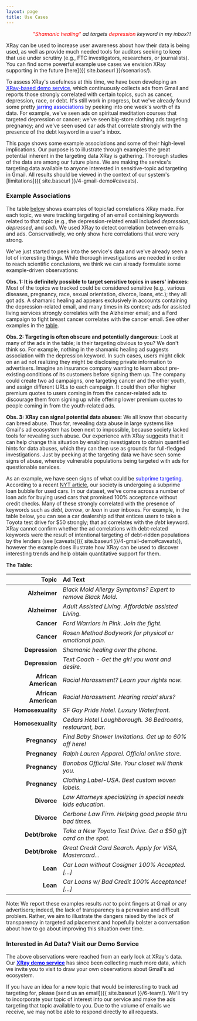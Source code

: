 ```yaml
---
layout: page
title: Use Cases
---
```


<p class = "message" align="right">
    <i><font color="red">"Shamanic healing"</font> ad targets
       <font color="red">depression</font> keyword in my inbox?!</i>
</p>

XRay can be used to increase user awareness about how their data is being used,
as well as provide much needed tools for auditors seeking to keep that use under
scrutiny (e.g., FTC investigators, researchers, or journalists).  You can find
some powerful example use cases we envision XRay supporting in the future
[here]({{ site.baseurl }}/scenarios/).

To assess XRay's usefulness at this time, we have been developing an 
<a href="{{ site.baseurl }}/4-gmail-demo/"><font color="blue">XRay-based demo service</font></a>,
which continuously collects ads from Gmail and reports those strongly correlated
with certain topics, such as cancer, depression, race, or debt.  It's still work
in progress, but we've already found some pretty <font color="blue">jarring
associations</font> by peeking into one week's worth of its data.  For example,
we've seen ads on spiritual meditation courses that targeted depression or cancer;
we've seen big-store clothing ads targeting pregnancy; and we've seen used car
ads that correlate strongly with the presence of the debt keyword in a user's inbox.

This page shows some example associations and some of their high-level implications.
Our purpose is to illustrate through examples the great potential inherent in the
targeting data XRay is gathering. Thorough studies of the data are among our future
plans. We are making the service's targeting data available to anyone interested in
sensitive-topic ad targeting in Gmail.  All results should be viewed in the context
of our system's [limitations]({{ site.baseurl }}/4-gmail-demo#caveats).


<h3 id="findings">Example Associations</h3>

The table [below](#table) shows examples of topic/ad correlations XRay
made.  For each topic, we were tracking targeting of an email containing
keywords related to that topic (e.g., the depression-related email
included *depression*, *depressed*, and *sad*).  We used XRay to
detect correlation between emails and ads. Conservatively, we only
show here correlations that were very strong.

We've just started to peek into the service's data and we've already
seen a lot of interesting things.  While thorough investigations are
needed in order to reach scientific conclusions, we think we can already
formulate some example-driven observations:

**Obs. 1: It is definitely possible to target sensitive topics in users' inboxes:**
Most of the topics we tracked could be considered sensitive (e.g., various
diseases, pregnancy, race, sexual orientation, divorce, loans, etc.); they all
got ads.  A shamanic healing ad appears exclusively in accounts containing the
depression-related email, and many times in its context; ads for assisted living
services strongly correlates with the Alzheimer email; and a Ford campaign to
fight breast cancer correlates with the cancer email.  See other examples in
the [table](#table).

**Obs. 2: Targeting is often obscure and potentially dangerous:**
Look at many of the ads in the table; is their targeting obvious to you?
We don't think so. For example, nothing in the shamanic healing ad suggests
association with the depression keyword. In such cases, users might click
on an ad not realizing they might be disclosing private information to
advertisers. Imagine an insurance company wanting to learn about pre-existing
conditions of its customers before signing them up. The company could create
two ad campaigns, one targeting cancer and the other youth, and assign
different URLs to each campaign. It could then offer higher premium
quotes to users coming  in from the cancer-related ads to discourage them from
signing up while offering lower premium quotes to people coming in from the
youth-related ads.

**Obs. 3: XRay can signal potential data abuses:**
We all know that obscurity can breed abuse.  Thus far, revealing data abuse
in large systems like Gmail's ad ecosystem has been next to impossible, because
society lacked tools for revealing such abuse.  Our experience with XRay
suggests that it can help change this situation by enabling investigators to
obtain quantified hints for data abuses, which they can then use as grounds
for full-fledged investigations.  Just by peeking at the targeting data we
have seen some signs of abuse, whereby vulnerable populations being targeted
with ads for questionable services.

As an example, we have seen signs of what could be <font color="blue">subprime
targeting</font>.  According to a recent
<a href="http://dealbook.nytimes.com/2014/07/19/in-a-subprime-bubble-for-used-cars-unfit-borrowers-pay-sky-high-rates/?_php=true&_type=blogs&_r=0" target="_top">NYT article</a>,
our society is undergoing a subprime loan bubble for used cars.
In our dataset, we've come across a number of loan ads for buying used
cars that promised 100% acceptance without credit checks. Many of these
strongly correlated with the presence of keywords such as *debt*, *borrow*, or
*loan* in user inboxes.  For example, in the table below, you can see a car
dealership ad that entices users to take a Toyota test drive for $50 strongly;
that ad correlates with the *debt* keyword.  XRay cannot confirm whether
the ad correlations with debt-related keywords were the result of intentional
targeting of debt-ridden populations by the lenders (see [caveats]({{ site.baseurl }}/4-gmail-demo#caveats)),
however the example does illustrate how XRay can be used to discover interesting
trends and help obtain quantitative support for them.

<a name="table"></a>**The Table:**

<font size="3.5pt">

| Topic               | Ad Text                                                          |
| -------------------:|:---------------------------------------------------------------- |
| **Alzheimer**       | *Black Mold Allergy Symptoms? Expert to remove Black Mold.*      |
| **Alzheimer**       | *Adult Assisted Living. Affordable assisted Living.*             |
| **Cancer**          | *Ford Warriors in Pink. Join the fight.*                         |
| **Cancer**          | *Rosen Method Bodywork for physical or emotional pain.*          |
| **Depression**      | *Shamanic healing over the phone.*                               |
| **Depression**      | *Text Coach - Get the girl you want and desire.*                 |
| **African American**| *Racial Harassment? Learn your rights now.*                     |
| **African American**| *Racial Harassment. Hearing racial slurs?*                      |
| **Homosexuality**   | *SF Gay Pride Hotel. Luxury Waterfront.*                         |
| **Homosexuality**   | *Cedars Hotel Loughborough. 36 Bedrooms, restaurant, bar.*       |
| **Pregnancy**       | *Find Baby Shower Invitations. Get up to 60% off here!*          |
| **Pregnancy**       | *Ralph Lauren Apparel.  Official online store.*                  |
| **Pregnancy**       | *Bonobos Official Site. Your closet will thank you.*             |
| **Pregnancy**       | *Clothing Label-USA. Best custom woven labels.*                  |
| **Divorce**         | *Law Attorneys specializing in special needs kids education.*    |
| **Divorce**         | *Cerbone Law Firm. Helping good people thru bad times.*          |
| **Debt/broke**      | *Take a New Toyota Test Drive. Get a $50 gift card on the spot.* |
| **Debt/broke**      | *Great Credit Card Search.  Apply for VISA, Mastercard...*       |
| **Loan**            | *Car Loan without Cosigner 100% Accepted. [...]*                 |
| **Loan**            | *Car Loans w/ Bad Credit 100% Acceptance! [...]*                 |

</font>

Note: We report these examples results *not* to point fingers at Gmail
or any advertisers; indeed, the lack of transparency is a pervasive and
difficult problem.  Rather, we aim to illustrate the dangers raised
by the lack of transparency in targeted ad placement and hopefully bolster
a conversation about how to go about improving this situation over time.


### Interested in Ad Data?  Visit our Demo Service

The above observations were reached from an early look at XRay's data.
Our <a href="{{ site.baseurl }}/4-gmail-demo/"><font color="blue"><b>XRay demo
service</b></font></a> has since been collecting much more data, which we
invite you to visit to draw your own observations about Gmail's ad ecosystem.

If you have an idea for a new topic that would be interesting to track ad
targeting for, please [send us an email]({{ site.baseurl }}/6-team/).  We'll try to
incorporate your topic of interest into our service and make the ads
targeting that topic available to you.  Due to the volume of emails we receive,
we may not be able to respond directly to all requests.

